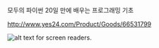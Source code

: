모두의 파이썬 20일 만에 배우는 프로그래밍 기초

http://www.yes24.com/Product/Goods/66531799


![alt text for screen readers](/path/to/image.png "Text to show on mouseover").

